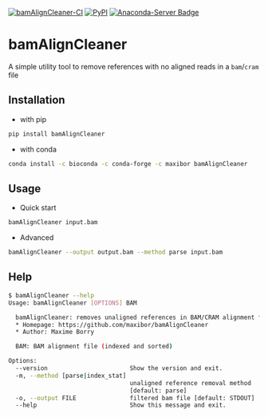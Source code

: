 [![bamAlignCleaner-CI](https://github.com/maxibor/bamAlignCleaner/actions/workflows/ci.yml/badge.svg)](https://github.com/maxibor/bamAlignCleaner/actions/workflows/ci.yml) [![PyPI](https://img.shields.io/pypi/v/bamAlignCleaner?color=green&label=Install%20with%20pip)](https://pypi.org/project/bamAlignCleaner/) [![Anaconda-Server Badge](https://anaconda.org/maxibor/bamaligncleaner/badges/installer/conda.svg)](https://anaconda.org/maxibor/bamaligncleaner)

# bamAlignCleaner

A simple utility tool to remove references with no aligned reads in a `bam`/`cram` file

## Installation

* with pip 

```bash
pip install bamAlignCleaner 
```

* with conda

```bash
conda install -c bioconda -c conda-forge -c maxibor bamAlignCleaner
```

## Usage

* Quick start

```bash
bamAlignCleaner input.bam
```

* Advanced

```bash
bamAlignCleaner --output output.bam --method parse input.bam
```

## Help

```bash
$ bamAlignCleaner --help
Usage: bamAlignCleaner [OPTIONS] BAM

  bamAlignCleaner: removes unaligned references in BAM/CRAM alignment files
  * Homepage: https://github.com/maxibor/bamAlignCleaner
  * Author: Maxime Borry

  BAM: BAM alignment file (indexed and sorted)

Options:
  --version                       Show the version and exit.
  -m, --method [parse|index_stat]
                                  unaligned reference removal method
                                  [default: parse]
  -o, --output FILE               filtered bam file [default: STDOUT]
  --help                          Show this message and exit.
```
